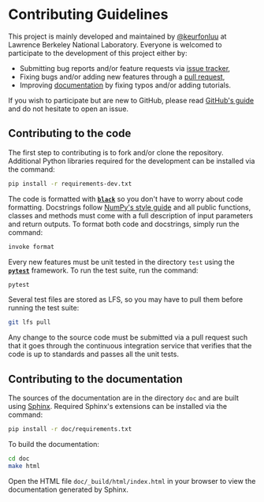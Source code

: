 # Contributing Guidelines

This project is mainly developed and maintained by [@keurfonluu](https://github.com/keurfonluu) at Lawrence Berkeley National Laboratory. Everyone is welcomed to participate to the development of this project either by:

-   Submitting bug reports and/or feature requests via [issue tracker](https://github.com/keurfonluu/toughio/issues),
-   Fixing bugs and/or adding new features through a [pull request](https://github.com/keurfonluu/toughio/pulls),
-   Improving [documentation](https://toughio.readthedocs.io/) by fixing typos and/or adding tutorials.

If you wish to participate but are new to GitHub, please read [GitHub's guide](https://docs.github.com/en/github/collaborating-with-issues-and-pull-requests/about-pull-requests) and do not hesitate to open an issue.

## Contributing to the code

The first step to contributing is to fork and/or clone the repository. Additional Python libraries required for the development can be installed via the command:

```bash
pip install -r requirements-dev.txt
```

The code is formatted with [**`black`**](https://github.com/psf/black) so you don't have to worry about code formatting. Docstrings follow [NumPy's style guide](https://github.com/numpy/numpy/blob/master/doc/HOWTO_DOCUMENT.rst.txt) and all public functions, classes and methods must come with a full description of input parameters and return outputs. To format both code and docstrings, simply run the command:

```bash
invoke format
```

Every new features must be unit tested in the directory `test` using the [**`pytest`**](https://docs.pytest.org/en/stable/) framework. To run the test suite, run the command:

```bash
pytest
```

Several test files are stored as LFS, so you may have to pull them before running the test suite:

```bash
git lfs pull
```

Any change to the source code must be submitted via a pull request such that it goes through the continuous integration service that verifies that the code is up to standards and passes all the unit tests.

## Contributing to the documentation

The sources of the documentation are in the directory `doc` and are built using [Sphinx](https://www.sphinx-doc.org/en/master/). Required Sphinx's extensions can be installed via the command:

```bash
pip install -r doc/requirements.txt
```

To build the documentation:

```bash
cd doc
make html
```

Open the HTML file `doc/_build/html/index.html` in your browser to view the documentation generated by Sphinx.
